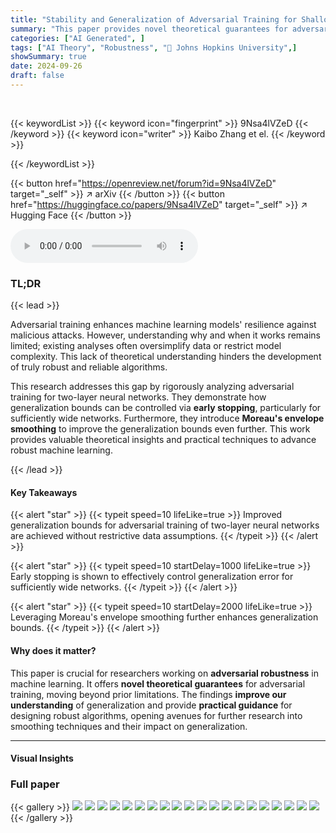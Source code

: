 ```yaml
---
title: "Stability and Generalization of Adversarial Training for Shallow Neural Networks with Smooth Activation"
summary: "This paper provides novel theoretical guarantees for adversarial training of shallow neural networks, improving generalization bounds via early stopping and Moreau's envelope smoothing."
categories: ["AI Generated", ]
tags: ["AI Theory", "Robustness", "🏢 Johns Hopkins University",]
showSummary: true
date: 2024-09-26
draft: false
---
```


<br>

{{< keywordList >}}
{{< keyword icon="fingerprint" >}} 9Nsa4lVZeD {{< /keyword >}}
{{< keyword icon="writer" >}} Kaibo Zhang et el. {{< /keyword >}}
 
{{< /keywordList >}}

{{< button href="https://openreview.net/forum?id=9Nsa4lVZeD" target="_self" >}}
↗ arXiv
{{< /button >}}
{{< button href="https://huggingface.co/papers/9Nsa4lVZeD" target="_self" >}}
↗ Hugging Face
{{< /button >}}



<audio controls>
    <source src="https://ai-paper-reviewer.com/9Nsa4lVZeD/podcast.wav" type="audio/wav">
    Your browser does not support the audio element.
</audio>


### TL;DR


{{< lead >}}

Adversarial training enhances machine learning models' resilience against malicious attacks.  However, understanding why and when it works remains limited; existing analyses often oversimplify data or restrict model complexity.  This lack of theoretical understanding hinders the development of truly robust and reliable algorithms.



This research addresses this gap by rigorously analyzing adversarial training for two-layer neural networks.  They demonstrate how generalization bounds can be controlled via **early stopping**, particularly for sufficiently wide networks.  Furthermore, they introduce **Moreau's envelope smoothing** to improve the generalization bounds even further.  This work provides valuable theoretical insights and practical techniques to advance robust machine learning.

{{< /lead >}}


#### Key Takeaways

{{< alert "star" >}}
{{< typeit speed=10 lifeLike=true >}} Improved generalization bounds for adversarial training of two-layer neural networks are achieved without restrictive data assumptions. {{< /typeit >}}
{{< /alert >}}

{{< alert "star" >}}
{{< typeit speed=10 startDelay=1000 lifeLike=true >}} Early stopping is shown to effectively control generalization error for sufficiently wide networks. {{< /typeit >}}
{{< /alert >}}

{{< alert "star" >}}
{{< typeit speed=10 startDelay=2000 lifeLike=true >}} Leveraging Moreau's envelope smoothing further enhances generalization bounds. {{< /typeit >}}
{{< /alert >}}

#### Why does it matter?
This paper is crucial for researchers working on **adversarial robustness** in machine learning.  It offers **novel theoretical guarantees** for adversarial training, moving beyond prior limitations.  The findings **improve our understanding** of generalization and provide **practical guidance** for designing robust algorithms, opening avenues for further research into smoothing techniques and their impact on generalization.

------
#### Visual Insights







### Full paper

{{< gallery >}}
<img src="https://ai-paper-reviewer.com/9Nsa4lVZeD/1.png" class="grid-w50 md:grid-w33 xl:grid-w25" />
<img src="https://ai-paper-reviewer.com/9Nsa4lVZeD/2.png" class="grid-w50 md:grid-w33 xl:grid-w25" />
<img src="https://ai-paper-reviewer.com/9Nsa4lVZeD/3.png" class="grid-w50 md:grid-w33 xl:grid-w25" />
<img src="https://ai-paper-reviewer.com/9Nsa4lVZeD/4.png" class="grid-w50 md:grid-w33 xl:grid-w25" />
<img src="https://ai-paper-reviewer.com/9Nsa4lVZeD/5.png" class="grid-w50 md:grid-w33 xl:grid-w25" />
<img src="https://ai-paper-reviewer.com/9Nsa4lVZeD/6.png" class="grid-w50 md:grid-w33 xl:grid-w25" />
<img src="https://ai-paper-reviewer.com/9Nsa4lVZeD/7.png" class="grid-w50 md:grid-w33 xl:grid-w25" />
<img src="https://ai-paper-reviewer.com/9Nsa4lVZeD/8.png" class="grid-w50 md:grid-w33 xl:grid-w25" />
<img src="https://ai-paper-reviewer.com/9Nsa4lVZeD/9.png" class="grid-w50 md:grid-w33 xl:grid-w25" />
<img src="https://ai-paper-reviewer.com/9Nsa4lVZeD/10.png" class="grid-w50 md:grid-w33 xl:grid-w25" />
<img src="https://ai-paper-reviewer.com/9Nsa4lVZeD/11.png" class="grid-w50 md:grid-w33 xl:grid-w25" />
<img src="https://ai-paper-reviewer.com/9Nsa4lVZeD/12.png" class="grid-w50 md:grid-w33 xl:grid-w25" />
<img src="https://ai-paper-reviewer.com/9Nsa4lVZeD/13.png" class="grid-w50 md:grid-w33 xl:grid-w25" />
<img src="https://ai-paper-reviewer.com/9Nsa4lVZeD/14.png" class="grid-w50 md:grid-w33 xl:grid-w25" />
<img src="https://ai-paper-reviewer.com/9Nsa4lVZeD/15.png" class="grid-w50 md:grid-w33 xl:grid-w25" />
<img src="https://ai-paper-reviewer.com/9Nsa4lVZeD/16.png" class="grid-w50 md:grid-w33 xl:grid-w25" />
<img src="https://ai-paper-reviewer.com/9Nsa4lVZeD/17.png" class="grid-w50 md:grid-w33 xl:grid-w25" />
<img src="https://ai-paper-reviewer.com/9Nsa4lVZeD/18.png" class="grid-w50 md:grid-w33 xl:grid-w25" />
<img src="https://ai-paper-reviewer.com/9Nsa4lVZeD/19.png" class="grid-w50 md:grid-w33 xl:grid-w25" />
<img src="https://ai-paper-reviewer.com/9Nsa4lVZeD/20.png" class="grid-w50 md:grid-w33 xl:grid-w25" />
{{< /gallery >}}